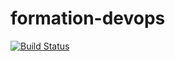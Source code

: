 # formation-devops

[![Build Status](https://app.travis-ci.com/JuuLed/formation-devops.svg?branch=main)](https://app.travis-ci.com/JuuLed/formation-devops)

